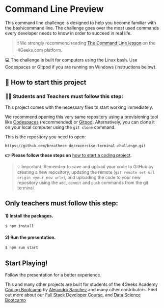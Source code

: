 <!--hide-->
# Command Line Preview
<!--endhide-->

This command line challenge is designed to help you become familiar with the bash/command line. The challenge goes over the most used commands every developer needs to know in order to succeed in real life.

> ❗ We strongly recommend reading [The Command Line lesson](https://4geeks.com/lesson/the-command-line-the-terminal) on the 4Geeks.com platform.

💻 The challenge is built for computers using the Linux bash. Use Codespaces or Gitpod if you are running on Windows (instructions below). 

<onlyfor saas="false" withBanner="false">
  
## 🌱 How to start this project

### 👩‍🎓 Students and Teachers must follow this step:

This project comes with the necessary files to start working immediately.

We recommend opening this very same repository using a provisioning tool like [Codespaces](https://4geeks.com/lesson/what-is-github-codespaces) (recommended) or [Gitpod](https://4geeks.com/lesson/how-to-use-gitpod). Alternatively, you can clone it on your local computer using the `git clone` command. 

This is the repository you need to open:

```text
https://github.com/breatheco-de/excercise-terminal-challenge.git
```

**👉 Please follow these steps on** [how to start a coding project](https://4geeks.com/lesson/how-to-start-a-project).

> 💡 Important: Remember to save and upload your code to GitHub by creating a new repository, updating the remote (`git remote set-url origin <your new url>`), and uploading the code to your new repository using the `add`, `commit` and `push` commands from the git terminal.

## Only teachers must follow this step:

#### 1) Install the packages.

```bash
$ npm install
```

#### 2) Run the presentation.

```bash
$ npm run start
```

</onlyfor>

## Start Playing!

Follow the presentation for a better experience.

This and many other projects are built for students of the 4Geeks Academy [Coding Bootcamp](https://4geeksacademy.com/us/coding-bootcamp) by [Alejandro Sanchez](https://twitter.com/alesanchezr) and many other contributors. Find out more about our [Full Stack Developer Course](https://4geeksacademy.com/us/coding-bootcamps/part-time-full-stack-developer), and [Data Science Bootcamp](https://4geeksacademy.com/us/coding-bootcamps/datascience-machine-learning)
